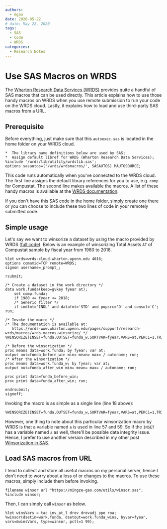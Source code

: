 ```yaml
---
authors:
  - mgao
date: 2020-05-22
# date: May 22, 2020
tags:
  - SAS
  - Code
  - WRDS
categories:
  - Research Notes
---
```


# Use SAS Macros on WRDS

The [Wharton Research Data Services (WRDS)](https://wrds-www.wharton.upenn.edu/) provides quite a handful of SAS macros that can be used directly. This article explains how to use those handy macros on WRDS when you use remote submission to run your code on the WRDS cloud. Lastly, it explains how to load and use third-party SAS macros from a URL.

<!-- more -->

## Prerequisite

Before everything, just make sure that this `autoexec.sas` is located in the home folder on your WRDS cloud.

```sas
*  The library name definitions below are used by SAS;
*  Assign default libref for WRDS (Wharton Research Data Services);
%include '/wrds/lib/utility/wrdslib.sas';
options sasautos=('/wrds/wrdsmacros/', SASAUTOS) MAUTOSOURCE;
```

This code runs automatically when you've connected to the WRDS cloud. The first line assigns the default library references for you to use, e.g. `comp` for Compustat. The second line makes available the macros. A list of these handy macros is available at the [WRDS documentation](https://wrds-www.wharton.upenn.edu/pages/support/research-wrds/macros/).

If you don't have this SAS code in the home folder, simply create one there or you can choose to include these two lines of code in your remotely submitted code.

## Simple usage

Let's say we want to winsorize a dataset by using the macro provided by WRDS ([full code](https://wrds-www.wharton.upenn.edu/pages/support/research-wrds/macros/wrds-macros-winsorize/)). Below is an example of winsorizing Total Assets `AT` of Compustat sample by fiscal year from 1980 to 2018.

```sas linenums="1"
%let wrds=wrds-cloud.wharton.upenn.edu 4016;
options comamid=TCP remote=WRDS;
signon username=_prompt_;

rsubmit;

/* Create a dataset in the work directory */
data work.funda(keep=gvkey fyear at);
    set comp.funda;
    if 1980 <= fyear <= 2018;
    /* Generic filter */
    if indfmt='INDL' and datafmt='STD' and popsrc='D' and consol='C';
run;

/* Invoke the macro */
/* The documentation is available at:
   https://wrds-www.wharton.upenn.edu/pages/support/research-wrds/macros/wrds-macros-winsorize/ */
%WINSORIZE(INSET=funda,OUTSET=funda_w,SORTVAR=fyear,VARS=at,PERC1=1,TRIM=0);

/* Before the winsorization */
proc means data=work.funda; by fyear; var at; 
output out=funda_before_win min= mean= max= / autoname; run;
/* After the winsorization */
proc means data=work.funda_w; by fyear; var at;
output out=funda_after_win min= mean= max= / autoname; run;

proc print data=funda_before_win;
proc print data=funda_after_win; run;

endrsubmit;
signoff;
```

Invoking the macro is as simple as a single line (line 18 above):

```sas
%WINSORIZE(INSET=funda,OUTSET=funda_w,SORTVAR=fyear,VARS=at,PERC1=1,TRIM=0);
```

However, one thing to note about this particular winsorization macro by WRDS is that a variable named `a` is used in line 57 and 59. So if the `INSET` has a variable named `a` as well, there’ll be possible data integrity issue. Hence, I prefer to use another version described in my other post [Winsorization in SAS](https://mingze-gao.com/posts/winsorization-in-sas/).

## Load SAS macros from URL

I tend to collect and store all useful macros on my personal server, hence I don't need to worry about a loss of or changes to the macros. To use these macros, simply include them before invoking.

```sas
filename winsor url "https://mingze-gao.com/utils/winsor.sas";
%include winsor;
```

Then, I can simply call `winsor` as below.

```sas
%let winsVars = tac inv_at_l drev drevadj ppe roa;
%winsor(dsetin=work.funda, dsetout=work.funda_wins, byvar=fyear, vars=&winsVars, type=winsor, pctl=1 99);
```
